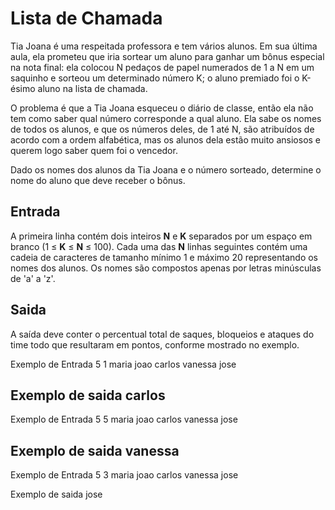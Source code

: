 # Lista de Chamada

Tia Joana é uma respeitada professora e tem vários alunos. Em sua última aula, ela prometeu que iria sortear um aluno para ganhar um bônus especial na nota final: ela colocou N pedaços de papel numerados de 1 a N em um saquinho e sorteou um determinado número K; o aluno premiado foi o K-ésimo aluno na lista de chamada.

O problema é que a Tia Joana esqueceu o diário de classe, então ela não tem como saber qual número corresponde a qual aluno. Ela sabe os nomes de todos os alunos, e que os números deles, de 1 até N, são atribuídos de acordo com a ordem alfabética, mas os alunos dela estão muito ansiosos e querem logo saber quem foi o vencedor.

Dado os nomes dos alunos da Tia Joana e o número sorteado, determine o nome do aluno que deve receber o bônus.


## Entrada

A primeira linha contém dois inteiros **N** e **K** separados por um espaço em branco (1 ≤ **K** ≤ **N** ≤ 100). Cada uma das **N** linhas seguintes contém uma cadeia de caracteres de tamanho mínimo 1 e máximo 20 representando os nomes dos alunos. Os nomes são compostos apenas por letras minúsculas de 'a' a 'z'.
## Saida

A saída deve conter o percentual total de saques, bloqueios e ataques do time todo que resultaram em pontos, conforme mostrado no exemplo.

Exemplo de Entrada
5 1
maria
joao
carlos
vanessa
jose

Exemplo de saida
carlos
-----------------
Exemplo de Entrada
5 5
maria
joao
carlos
vanessa
jose

Exemplo de saida
vanessa
-----------------
Exemplo de Entrada
5 3
maria
joao
carlos
vanessa
jose

Exemplo de saida
jose